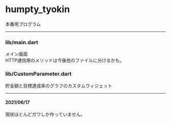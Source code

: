 # humpty_tyokin
本番用プログラム
***
### lib/main.dart
メイン画面  
HTTP通信用のメソッドは今後他のファイルに分けるかも。

### lib/CustomParameter.dart
貯金額と目標達成率のグラフのカスタムウィジェット

***
#### 2021/06/17
現状ほとんどガワしか作っていません。
